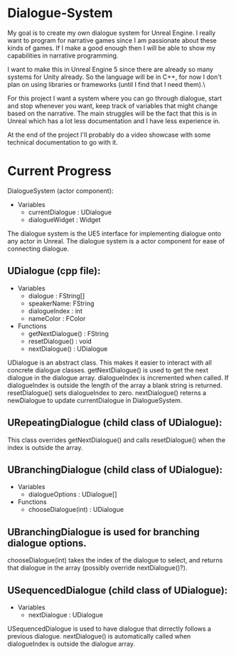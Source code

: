 # Dialogue-System

My goal is to create my own dialogue system for Unreal Engine. I really want to program for narrative games since I am passionate about these kinds of games. If I make a good enough then I will be able to show my capabilities in narrative programming. 

I want to make this in Unreal Engine 5 since there are already so many systems for Unity already. So the language will be in C++, for now I don't plan on using libraries or frameworks (until I find that I need them).\

For this project I want a system where you can go through dialogue, start and stop whenever you want, keep track of variables that might change based on the narrative. The main struggles will be the fact that this is in Unreal which has a lot less documentation and I have less experience in. 

At the end of the project I'll probably do a video showcase with some technical documentation to go with it.


# Current Progress
DialogueSystem (actor component):
- Variables
  - currentDialogue : UDialogue
  - dialogueWidget : Widget 

The dialogue system is the UE5 interface for implementing dialogue onto any actor in Unreal. The dialogue system is a actor component for ease of connecting dialogue.

## UDialogue (cpp file):
- Variables
  - dialogue : FString[]
  - speakerName: FString
  - dialogueIndex : int
  - nameColor : FColor
- Functions
  - getNextDialogue() : FString
  - resetDialogue() : void
  - nextDialogue() : UDialogue

UDialogue is an abstract class. This makes it easier to interact with all concrete dialogue classes.
getNextDialogue() is used to get the next dialogue in the dialogue array. dialogueIndex is incremented when called. If dialogueIndex is outside the length of the array a blank string is returned.
resetDialogue() sets dialogueIndex to zero.
nextDialogue() reterns a newDialogue to update currentDialogue in DialogueSystem.

## URepeatingDialogue (child class of UDialogue):
This class overrides getNextDialogue() and calls resetDialogue() when the index is outside the array.

## UBranchingDialogue (child class of UDialogue):
- Variables
  - dialogueOptions : UDialogue[]
- Functions
  - chooseDialogue(int) : UDialogue

## UBranchingDialogue is used for branching dialogue options.
chooseDialogue(int) takes the index of the dialogue to select, and returns that dialogue in the array (possibly override nextDialogue()?).

## USequencedDialogue (child class of UDialogue):
- Variables
  - nextDialogue : UDialogue

USequencedDialogue is used to have dialogue that dirrectly follows a previous dialogue. nextDialogue() is automatically called when dialogueIndex is outside the dialogue array.

